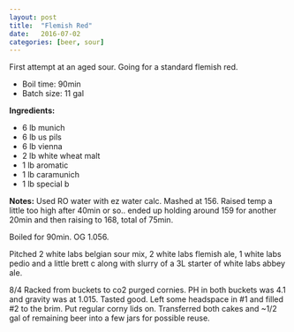 ```yaml
---
layout: post
title:  "Flemish Red"
date:   2016-07-02
categories: [beer, sour]
---
```


First attempt at an aged sour. Going for a standard flemish red.

* Boil time: 90min
* Batch size: 11 gal

**Ingredients:**

* 6 lb munich
* 6 lb us pils
* 6 lb vienna
* 2 lb white wheat malt
* 1 lb aromatic
* 1 lb caramunich
* 1 lb special b

**Notes:**
Used RO water with ez water calc. Mashed at 156. Raised temp a little too high after 40min or so.. ended up holding around 159 for another 20min and then raising to 168, total of 75min.

Boiled for 90min. OG 1.056.

Pitched 2 white labs belgian sour mix, 2 white labs flemish ale, 1 white labs pedio and a little brett c along with slurry of a 3L starter of white labs abbey ale.

8/4 Racked from buckets to co2 purged cornies. PH in both buckets was 4.1 and gravity was at 1.015. Tasted good. Left some headspace in #1 and filled #2 to the brim. Put regular corny lids on. Transferred both cakes and ~1/2 gal of remaining beer into a few jars for possible reuse.

